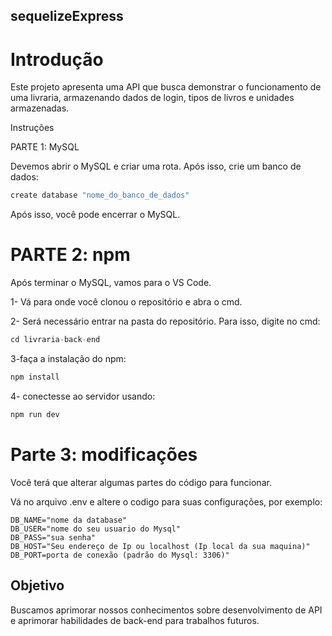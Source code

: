 ## sequelizeExpress

# Introdução

Este projeto apresenta uma API que busca demonstrar o funcionamento de uma livraria, armazenando dados de login, tipos de livros e unidades armazenadas.

Instruções

PARTE 1: MySQL

Devemos abrir o MySQL e criar uma rota. Após isso, crie um banco de dados:

```python 
create database "nome_do_banco_de_dados"
```

Após isso, você pode encerrar o MySQL.

# PARTE 2: npm

Após terminar o MySQL, vamos para o VS Code.

1- Vá para onde você clonou o repositório e abra o cmd.

2- Será necessário entrar na pasta do repositório. Para isso, digite no cmd:

```python
cd livraria-back-end
```

3-faça a instalação do npm:

```python
npm install
```

4- conectesse ao servidor usando:

```python
npm run dev
```


# Parte 3: modificações

Você terá que alterar algumas partes do código para funcionar.

Vá no arquivo .env e altere o codigo para suas configurações, por exemplo:

```.env
DB_NAME="nome da database"
DB_USER="nome do seu usuario do Mysql"
DB_PASS="sua senha"
DB_HOST="Seu endereço de Ip ou localhost (Ip local da sua maquina)"
DB_PORT=porta de conexão (padrão do Mysql: 3306)"
```
## Objetivo
Buscamos aprimorar nossos conhecimentos sobre desenvolvimento de API e aprimorar habilidades de back-end para trabalhos futuros.













